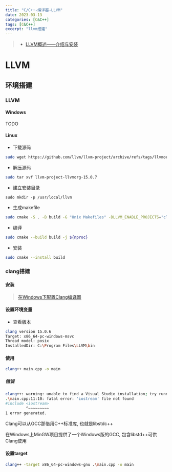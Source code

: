 ```yaml
---
title: "C/C++-编译器-LLVM"
date: 2023-03-13
categories: [C&C++]
tags: [C&C++]
excerpt: "llvm搭建"
---
```


> - [LLVM概述——介绍与安装](https://zhuanlan.zhihu.com/p/102028114)

# LLVM

## 环境搭建

### LLVM

#### Windows

TODO

#### Linux

- 下载源码

```sh
sudo wget https://github.com/llvm/llvm-project/archive/refs/tags/llvmorg-15.0.7.tar.gz
```

- 解压源码

```sh
sudo tar xvf llvm-project-llvmorg-15.0.7
```

- 建立安装目录

```SH
sudo mkdir -p /usr/local/llvm
```

- 生成makefile

```sh
sudo cmake -S . -B build -G "Unix Makefiles" -DLLVM_ENABLE_PROJECTS="clang" -DLLVM_TARGETS_TO_BUILD=X86 -DCMAKE_BUILD_TYPE="Release" -DLLVM_INCLUDE_TESTS=OFF -DCMAKE_INSTALL_PREFIX="/usr/local/llvm"
```

- 编译

```sh
sudo cmake --build build -j ${nproc}
```

- 安装

```sh
sudo cmake --install build
```

### clang搭建

#### 安装

> [在Windows下配置Clang编译器](https://marvinsblog.net/post/2019-01-08-clang-on-windows/)

#### 设置环境变量

- 查看版本

```sh
clang version 15.0.6
Target: x86_64-pc-windows-msvc
Thread model: posix
InstalledDir: C:\Program Files\LLVM\bin
```

#### 使用

```sh
clang++ main.cpp -o main
```

##### 错误

```sh
clang++: warning: unable to find a Visual Studio installation; try running Clang from a developer command prompt [-Wmsvc-not-found]
.\main.cpp:11:10: fatal error: 'iostream' file not found
#include <iostream>
         ^~~~~~~~~~
1 error generated.
```

Clang可以从GCC那借用C++标准库, 也就是libstdc++

在Windows上MinGW项目提供了一个Windows版的GCC, 包含libstd++可供Clang使用

#### 设置target

```sh
clang++ -target x86_64-pc-windows-gnu .\main.cpp -o main
```
